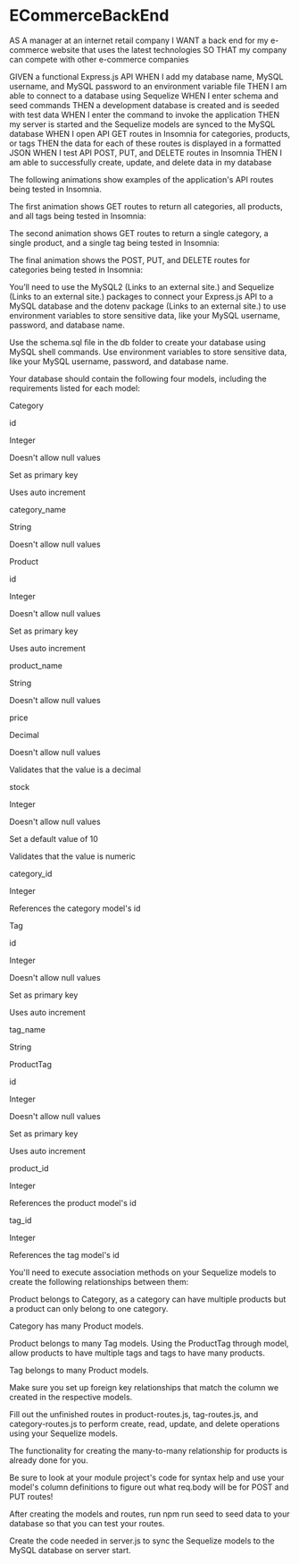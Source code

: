 # ECommerceBackEnd

AS A manager at an internet retail company
I WANT a back end for my e-commerce website that uses the latest technologies
SO THAT my company can compete with other e-commerce companies

GIVEN a functional Express.js API
WHEN I add my database name, MySQL username, and MySQL password to an environment variable file
THEN I am able to connect to a database using Sequelize
WHEN I enter schema and seed commands
THEN a development database is created and is seeded with test data
WHEN I enter the command to invoke the application
THEN my server is started and the Sequelize models are synced to the MySQL database
WHEN I open API GET routes in Insomnia for categories, products, or tags
THEN the data for each of these routes is displayed in a formatted JSON
WHEN I test API POST, PUT, and DELETE routes in Insomnia
THEN I am able to successfully create, update, and delete data in my database

The following animations show examples of the application's API routes being tested in Insomnia.

The first animation shows GET routes to return all categories, all products, and all tags being tested in Insomnia:

The second animation shows GET routes to return a single category, a single product, and a single tag being tested in Insomnia:

The final animation shows the POST, PUT, and DELETE routes for categories being tested in Insomnia:

You’ll need to use the MySQL2 (Links to an external site.) and Sequelize (Links to an external site.) packages to connect your Express.js API to a MySQL database and the dotenv package (Links to an external site.) to use environment variables to store sensitive data, like your MySQL username, password, and database name.

Use the schema.sql file in the db folder to create your database using MySQL shell commands. Use environment variables to store sensitive data, like your MySQL username, password, and database name.

Your database should contain the following four models, including the requirements listed for each model:

Category

id

Integer

Doesn't allow null values

Set as primary key

Uses auto increment

category_name

String

Doesn't allow null values

Product

id

Integer

Doesn't allow null values

Set as primary key

Uses auto increment

product_name

String

Doesn't allow null values

price

Decimal

Doesn't allow null values

Validates that the value is a decimal

stock

Integer

Doesn't allow null values

Set a default value of 10

Validates that the value is numeric

category_id

Integer

References the category model's id

Tag

id

Integer

Doesn't allow null values

Set as primary key

Uses auto increment

tag_name

String

ProductTag

id

Integer

Doesn't allow null values

Set as primary key

Uses auto increment

product_id

Integer

References the product model's id

tag_id

Integer

References the tag model's id

You'll need to execute association methods on your Sequelize models to create the following relationships between them:

Product belongs to Category, as a category can have multiple products but a product can only belong to one category.

Category has many Product models.

Product belongs to many Tag models. Using the ProductTag through model, allow products to have multiple tags and tags to have many products.

Tag belongs to many Product models.

Make sure you set up foreign key relationships that match the column we created in the respective models.

Fill out the unfinished routes in product-routes.js, tag-routes.js, and category-routes.js to perform create, read, update, and delete operations using your Sequelize models.

The functionality for creating the many-to-many relationship for products is already done for you.

Be sure to look at your module project's code for syntax help and use your model's column definitions to figure out what req.body will be for POST and PUT routes!

After creating the models and routes, run npm run seed to seed data to your database so that you can test your routes.

Create the code needed in server.js to sync the Sequelize models to the MySQL database on server start.